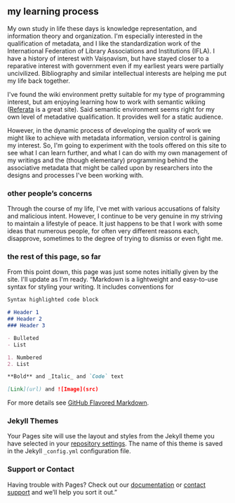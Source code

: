 ## my learning process

My own study in life these days is knowledge representation, and information theory and organization. I'm especially interested in the qualification of metadata, and I like the standardization work of the International Federation of Library Associations and Institutions (IFLA). I have a history of interest with Vaiṣṇavism, but have stayed closer to a reparative interest with government even if my earliest years were partially uncivilized. Bibliography and similar intellectual interests are helping me put my life back together.

I've found the wiki environment pretty suitable for my type of programming interest, but am enjoying learning how to work with semantic wikiing ([Referata](http://referata.com) is a great site). Said semantic environment seems right for my own level of metadative qualification. It provides well for a static audience.

However, in the dynamic process of developing the quality of work we might like to achieve with metadata information, version control is gaining my interest. So, I'm going to experiment with the tools offered on this site to see what I can learn further, and what I can do with my own management of my writings and the (though elementary) programming behind the associative metadata that might be called upon by researchers into the designs and processes I've been working with.

### other people’s concerns

Through the course of my life, I've met with various accusations of falsity and malicious intent. However, I continue to be very genuine in my striving to maintain a lifestyle of peace. It just happens to be that I work with some ideas that numerous people, for often very different reasons each, disapprove, sometimes to the degree of trying to dismiss or even fight me.

### the rest of this page, so far

From this point down, this page was just some notes initially given by the site. I'll update as I'm ready. “Markdown is a lightweight and easy-to-use syntax for styling your writing. It includes conventions for

```markdown
Syntax highlighted code block

# Header 1
## Header 2
### Header 3

- Bulleted
- List

1. Numbered
2. List

**Bold** and _Italic_ and `Code` text

[Link](url) and ![Image](src)
```

For more details see [GitHub Flavored Markdown](https://guides.github.com/features/mastering-markdown/).

### Jekyll Themes

Your Pages site will use the layout and styles from the Jekyll theme you have selected in your [repository settings](https://github.com/RamaVishnuCandra/Clifftop/settings). The name of this theme is saved in the Jekyll `_config.yml` configuration file.

### Support or Contact

Having trouble with Pages? Check out our [documentation](https://help.github.com/categories/github-pages-basics/) or [contact support](https://github.com/contact) and we’ll help you sort it out.”
